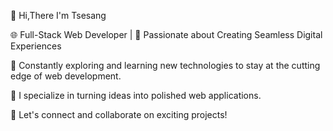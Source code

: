   
  



👋 Hi,There   I'm Tsesang

🌐 Full-Stack Web Developer | 🚀 Passionate about Creating Seamless Digital Experiences

🧠 Constantly exploring and learning new technologies to stay at the cutting edge of web development.

💼 I specialize in turning ideas into polished web applications.

🔗 Let's connect and collaborate on exciting projects!

  
<!--
**tsesang/tsesang** is a ✨ _special_ ✨ repository because its `README.md` (this file) appears on your GitHub profile.

Here are some ideas to get you started:

- 🔭 I’m currently working on ...
- 🌱 I’m currently learning ...
- 👯 I’m looking to collaborate on ...
- 🤔 I’m looking for help with ...
- 💬 Ask me about ...
- 📫 How to reach me: ...
- 😄 Pronouns: ...
- ⚡ Fun fact: ...
-->
